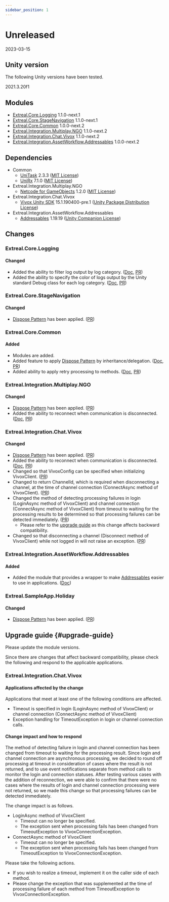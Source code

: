 ```yaml
---
sidebar_position: 1
---
```


# Unreleased

2023-03-15

## Unity version

The following Unity versions have been tested.

2021.3.20f1

## Modules

- [Extreal.Core.Logging](https://github.com/extreal-dev/Extreal.Core.Logging) 1.1.0-next.1
- [Extreal.Core.StageNavigation](https://github.com/extreal-dev/Extreal.Core.StageNavigation) 1.1.0-next.1
- [Extreal.Core.Common](https://github.com/extreal-dev/Extreal.Core.Common) 1.0.0-next.2
- [Extreal.Integration.Multiplay.NGO](https://github.com/extreal-dev/Extreal.Integration.Multiplay.NGO) 1.1.0-next.2
- [Extreal.Integration.Chat.Vivox](https://github.com/extreal-dev/Extreal.Integration.Chat.Vivox) 1.1.0-next.2
- [Extreal.Integration.AssetWorkflow.Addressables](https://github.com/extreal-dev/Extreal.Integration.AssetWorkflow.Addressables) 1.0.0-next.2

## Dependencies

- Common
  - [UniTask](https://github.com/Cysharp/UniTask) 2.3.3 ([MIT License](https://github.com/Cysharp/UniTask/blob/master/LICENSE))
  - [UniRx](https://github.com/neuecc/UniRx) 7.1.0 ([MIT License](https://github.com/neuecc/UniRx/blob/master/LICENSE))
- Extreal.Integration.Multiplay.NGO
  - [Netcode for GameObjects](https://github.com/Unity-Technologies/com.unity.netcode.gameobjects) 1.2.0 ([MIT License](https://github.com/Unity-Technologies/com.unity.netcode.gameobjects/blob/develop/LICENSE.md))
- Extreal.Integration.Chat.Vivox
  - [Vivox Unity SDK](https://docs.vivox.com/v5/general/unity/15_1_190000/en-us/Default.htm) 15.1.190400-pre.1 ([Unity Package Distribution License](https://unity.com/legal/licenses/unity-package-distribution-license))
- Extreal.Integration.AssetWorkflow.Addressables
  - [Addressables](https://docs.unity3d.com/Packages/com.unity.addressables@1.19/manual/index.html) 1.19.19 ([Unity Companion License](https://unity.com/legal/licenses/unity-companion-license))

## Changes

### Extreal.Core.Logging
#### Changed
- Added the ability to filter log output by log category. ([Doc](../core/logging.md#core-logging-category), [PR](https://github.com/extreal-dev/Extreal.Core.Logging/pull/20))
- Added the ability to specify the color of logs output by the Unity standard Debug class for each log category. ([Doc](../core/logging.md#core-logging-category), [PR](https://github.com/extreal-dev/Extreal.Core.Logging/pull/20))

### Extreal.Core.StageNavigation
#### Changed
- [Dispose Pattern](https://learn.microsoft.com/en-us/dotnet/standard/garbage-collection/implementing-dispose) has been applied. ([PR](https://github.com/extreal-dev/Extreal.Core.StageNavigation/pull/18))

### Extreal.Core.Common
#### Added
- Modules are added.
- Added feature to apply [Dispose Pattern](https://learn.microsoft.com/en-us/dotnet/standard/garbage-collection/implementing-dispose) by inheritance/delegation. ([Doc](../core/common.md#core-common-dp), [PR](https://github.com/extreal-dev/Extreal.Core.Common/pull/1))
- Added ability to apply retry processing to methods. ([Doc](../core/common.md#core-common-retry), [PR](https://github.com/extreal-dev/Extreal.Core.Common/pull/4))

### Extreal.Integration.Multiplay.NGO
#### Changed
- [Dispose Pattern](https://learn.microsoft.com/en-us/dotnet/standard/garbage-collection/implementing-dispose) has been applied. ([PR](https://github.com/extreal-dev/Extreal.Integration.Multiplay.NGO/pull/14))
- Added the ability to reconnect when communication is disconnected. ([Doc](../integration/multiplay.ngo.md#multiplay-ngo-retry), [PR](https://github.com/extreal-dev/Extreal.Integration.Multiplay.NGO/pull/16))

### Extreal.Integration.Chat.Vivox
#### Changed
- [Dispose Pattern](https://learn.microsoft.com/en-us/dotnet/standard/garbage-collection/implementing-dispose) has been applied. ([PR](https://github.com/extreal-dev/Extreal.Integration.Chat.Vivox/pull/13))
- Added the ability to reconnect when communication is disconnected. ([Doc](../integration/chat.vivox.md#chat-vivox-retry), [PR](https://github.com/extreal-dev/Extreal.Integration.Chat.Vivox/pull/15))
- Changed so that VivoxConfig can be specified when initializing VivoxClient. ([PR](https://github.com/extreal-dev/Extreal.Integration.Chat.Vivox/pull/15/commits/403cf5040d1f30acc43f88f4f7fad11128e42193))
- Changed to return ChannelId, which is required when disconnecting a channel, at the time of channel connection (ConnectAsync method of VivoxClient). ([PR](https://github.com/extreal-dev/Extreal.Integration.Chat.Vivox/pull/15/commits/94e5a257ff6bbef9e00153d65abc9ca6916c253c))
- Changed the method of detecting processing failures in login (LoginAsync method of VivoxClient) and channel connection (ConnectAsync method of VivoxClient) from timeout to waiting for the processing results to be determined so that processing failures can be detected immediately. ([PR](https://github.com/extreal-dev/Extreal.Integration.Chat.Vivox/pull/15/commits/a183b44b9573c8080de0fe1df004a4fe1b6c2ad8))
  - Please refer to the [upgrade guide](#upgrade-guide) as this change affects backward compatibility.
- Changed so that disconnecting a channel (Disconnect method of VivoxClient) while not logged in will not raise an exception. ([PR](https://github.com/extreal-dev/Extreal.Integration.Chat.Vivox/pull/15/commits/a9147710d6f7ca0d49c7db8e4eca4e92fe6a3388))

### Extreal.Integration.AssetWorkflow.Addressables
#### Added
- Added the module that provides a wrapper to make [Addressables](https://docs.unity3d.com/Packages/com.unity.addressables@1.19/manual/index.html) easier to use in applications. ([Doc](../integration/asset-workflow.addressables.md))

### Extreal.SampleApp.Holiday
#### Changed
- [Dispose Pattern](https://learn.microsoft.com/en-us/dotnet/standard/garbage-collection/implementing-dispose) has been applied. ([PR](https://github.com/extreal-dev/Extreal.SampleApp.Holiday/pull/2))

## Upgrade guide {#upgrade-guide}

Please update the module versions.

Since there are changes that affect backward compatibility, please check the following and respond to the applicable applications.

### Extreal.Integration.Chat.Vivox

#### Applications affected by the change

Applications that meet at least one of the following conditions are affected.

- Timeout is specified in login (LoginAsync method of VivoxClient) or channel connection (ConnectAsync method of VivoxClient)
- Exception handling for TimeoutException in login or channel connection calls.

#### Change impact and how to respond

The method of detecting failure in login and channel connection has been changed from timeout to waiting for the processing result.
Since login and channel connection are asynchronous processing, we decided to round off processing at timeout in consideration of cases where the result is not returned, and to use event notifications separate from method calls to monitor the login and connection statuses.
After testing various cases with the addition of reconnection, we were able to confirm that there were no cases where the results of login and channel connection processing were not returned, so we made this change so that processing failures can be detected immediately.

The change impact is as follows.
- LoginAsync method of VivoxClient
  - Timeout can no longer be specified.
  - The exception sent when processing fails has been changed from TimeoutException to VivoxConnectionException.
- ConnectAsync method of VivoxClient
  - Timeout can no longer be specified.
  - The exception sent when processing fails has been changed from TimeoutException to VivoxConnectionException.

Please take the following actions.
- If you wish to realize a timeout, implement it on the caller side of each method.
- Please change the exception that was supplemented at the time of processing failure of each method from TimeoutException to VivoxConnectionException.
